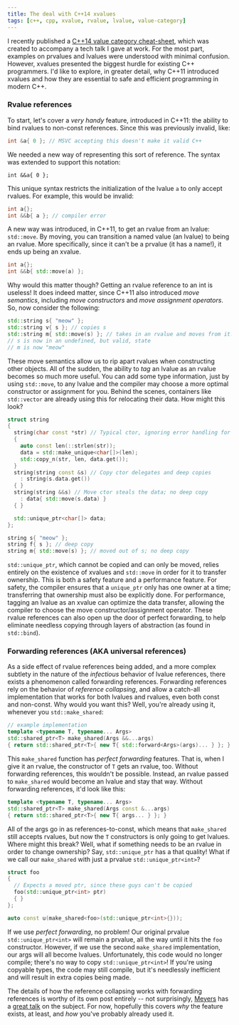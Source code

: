 ```yaml
---
title: The deal with C++14 xvalues
tags: [c++, cpp, xvalue, rvalue, lvalue, value-category]
---
```


I recently published a [C++14 value category
cheat-sheet](https://github.com/jeaye/value-category-cheatsheet/blob/master/value-category-cheatsheet.pdf),
which was created to accompany a tech talk I gave at work. For the most part, examples on
prvalues and lvalues were understood with minimal confusion. However, xvalues
presented the biggest hurdle for existing C++ programmers. I'd like to explore,
in greater detail, why C++11 introduced xvalues and how they are essential to
safe and efficient programming in modern C++.

### Rvalue references
To start, let's cover a _very handy_ feature, introduced in C++11: the ability
to bind rvalues to non-const references. Since this was previously invalid,
like:

```c++
int &a{ 0 }; // MSVC accepting this doesn't make it valid C++
```

We needed a new way of representing this sort of reference. The syntax was
extended to support this notation:

```c+++
int &&a{ 0 };
```

This unique syntax restricts the initialization of the lvalue `a` to only accept
rvalues. For example, this would be invalid:

```c++
int a{};
int &&b{ a }; // compiler error
```

A new way was introduced, in C++11, to get an rvalue from an lvalue:
`std::move`. By moving, you can transition a named value (an lvalue) to being an
rvalue. More specifically, since it can't be a prvalue (it has a name!),
it ends up being an xvalue.

```c++
int a{};
int &&b{ std::move(a) };
```

Why would this matter though? Getting an rvalue reference to an int is useless!
It does indeed matter, since C++11 also introduced _move semantics_, including
_move constructors_ and _move assignment operators_. So, now consider the
following:

```c++
std::string s{ "meow" };
std::string v{ s }; // copies s
std::string m{ std::move(s) }; // takes in an rvalue and moves from it!
// s is now in an undefined, but valid, state
// m is now "meow"
```

These move semantics allow us to rip apart rvalues when constructing other
objects. All of the sudden, the ability to _tag_ an lvalue as an rvalue becomes
so much more useful. You can add some type information, just by using
`std::move`, to any lvalue and the compiler may choose a more optimal constructor
or assignment for you. Behind the scenes, containers like `std::vector` are
already using this for relocating their data. How might this look?

```c++
struct string
{
  string(char const *str) // Typical ctor, ignoring error handling for brevity
  {
    auto const len(::strlen(str));
    data = std::make_unique<char[]>(len);
    std::copy_n(str, len, data.get());
  }
  string(string const &s) // Copy ctor delegates and deep copies
    : string(s.data.get())
  { }
  string(string &&s) // Move ctor steals the data; no deep copy
    : data{ std::move(s.data) }
  { }

  std::unique_ptr<char[]> data;
};

string s{ "meow" };
string f{ s }; // deep copy
string m{ std::move(s) }; // moved out of s; no deep copy
```

`std::unique_ptr`, which cannot be copied and can only be moved, relies entirely
on the existence of xvalues and `std::move` in order for it to transfer
ownership. This is both a safety feature and a performance feature. For safety,
the compiler ensures that a `unique_ptr` only has one owner at a time;
transferring that ownership must also be explicitly done. For performance,
tagging an lvalue as an xvalue can optimize the data transfer, allowing the
compiler to choose the move constructor/assignment operator. These rvalue
references can also open up the door of perfect forwarding, to help eliminate
needless copying through layers of abstraction (as found in `std::bind`).

### Forwarding references (AKA universal references)
As a side effect of rvalue references being added, and a more complex subtlety
in the nature of the _infectious_ behavior of lvalue references, there exists a
phenomenon called forwarding references. Forwarding references rely on the
behavior of _reference collapsing_, and allow a catch-all implementation that
works for both lvalues and rvalues, even both const and non-const. Why would you
want this? Well, you're already using it, whenever you `std::make_shared`:

```c++
// example implementation
template <typename T, typename... Args>
std::shared_ptr<T> make_shared(Args &&...args)
{ return std::shared_ptr<T>{ new T{ std::forward<Args>(args)... } }; }
```

This `make_shared` function has _perfect forwarding_ features. That is, when I
give it an rvalue, the constructor of `T` gets an rvalue, too. Without
forwarding references, this wouldn't be possible. Instead, an rvalue passed to
`make_shared` would become an lvalue and stay that way. Without forwarding
references, it'd look like this:

```c++
template <typename T, typename... Args>
std::shared_ptr<T> make_shared(Args const &...args)
{ return std::shared_ptr<T>{ new T{ args... } }; }
```

All of the args go in as references-to-const, which means that `make_shared`
still accepts rvalues, but now the `T` constructors is only going to get
lvalues. Where might this break? Well, what if something needs to be an rvalue
in order to change ownership? Say, `std::unique_ptr` has a that quality! What if
we call our `make_shared` with just a prvalue `std::unique_ptr<int>`?

```c++
struct foo
{
  // Expects a moved ptr, since these guys can't be copied
  foo(std::unique_ptr<int> ptr)
  { }
};

auto const u(make_shared<foo>(std::unique_ptr<int>{}));
```

If we use _perfect forwarding_, no problem! Our original prvalue
`std::unique_ptr<int>` will remain a prvalue, all the way until it hits the
`foo` constructor. However, if we use the second `make_shared` implementation,
our args will all become lvalues. Unfortunately, this code would no longer
compile; there's no way to copy `std::unique_ptr<int>`! If you're using copyable
types, the code may still compile, but it's needlessly inefficient and will
result in extra copies being made.

The details of how the reference collapsing works with forwarding references is
worthy of its own post entirely -- not surprisingly,
[Meyers](https://en.wikipedia.org/wiki/Scott_Meyers) has a [great
talk](https://channel9.msdn.com/Shows/Going+Deep/Cpp-and-Beyond-2012-Scott-Meyers-Universal-References-in-Cpp11)
on the subject. For now, hopefully this covers _why_ the feature exists, at
least, and _how_ you've probably already used it.
